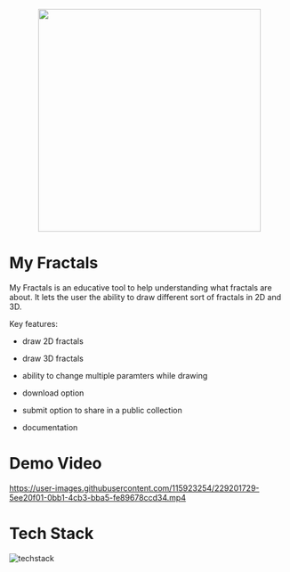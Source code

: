 <p align="center">
<img src='https://user-images.githubusercontent.com/115923254/229200340-7d50fda7-89d6-4933-97de-02fd941f9f27.png' height='400'/>
</p>


# My Fractals

My Fractals is an educative tool to help understanding what fractals are about. It lets the user the ability to draw different sort of fractals in 2D and 3D.

Key features:

- draw 2D fractals
  
- draw 3D fractals
  
- ability to change multiple paramters while drawing
  
- download option
  
- submit option to share in a public collection
  
- documentation
  

# Demo Video

https://user-images.githubusercontent.com/115923254/229201729-5ee20f01-0bb1-4cb3-bba5-fe89678ccd34.mp4

# Tech Stack

![techstack](https://user-images.githubusercontent.com/115923254/229207586-e55eeda5-db33-41d6-a737-692df72f2a3c.png)


